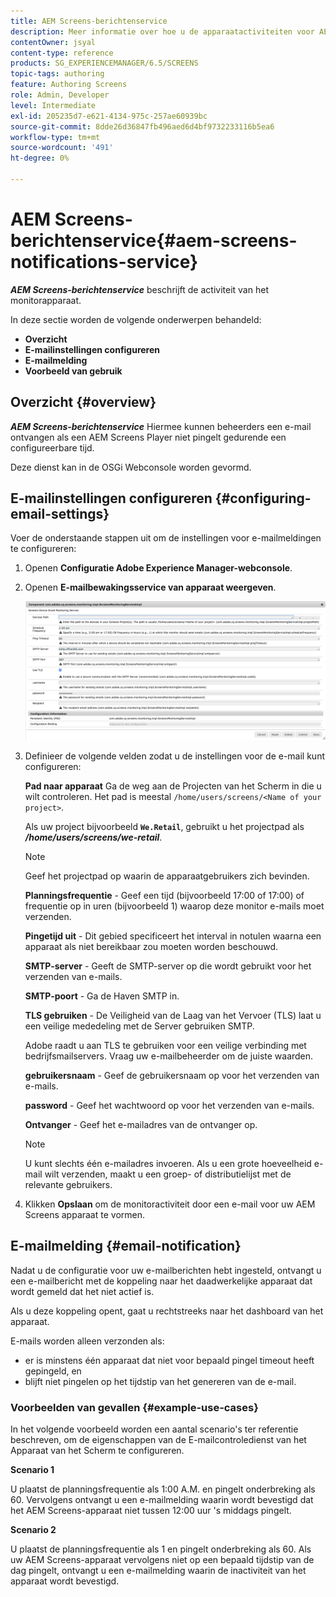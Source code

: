 ```yaml
---
title: AEM Screens-berichtenservice
description: Meer informatie over hoe u de apparaatactiviteiten voor AEM Screens kunt controleren.
contentOwner: jsyal
content-type: reference
products: SG_EXPERIENCEMANAGER/6.5/SCREENS
topic-tags: authoring
feature: Authoring Screens
role: Admin, Developer
level: Intermediate
exl-id: 205235d7-e621-4134-975c-257ae60939bc
source-git-commit: 8dde26d36847fb496aed6d4bf9732233116b5ea6
workflow-type: tm+mt
source-wordcount: '491'
ht-degree: 0%

---
```


# AEM Screens-berichtenservice{#aem-screens-notifications-service}

<!--removed from metadata: admitteddomains: @adobe.com;@caesars.com-->

***AEM Screens-berichtenservice*** beschrijft de activiteit van het monitorapparaat.

In deze sectie worden de volgende onderwerpen behandeld:

* **Overzicht**
* **E-mailinstellingen configureren**
* **E-mailmelding**
* **Voorbeeld van gebruik**

<!-- OBSOLETE NOTE>
>[!CAUTION]
>
>This AEM Screens functionality is only available, if you have installed AEM 6.3.2 Feature Pack 3 or AEM 6.4.1 Screens Feature Pack 1.
>
>To get access to this Feature Pack, contact Adobe Support and request access. After you have permissions you can download it from Package Share. -->

## Overzicht {#overview}

***AEM Screens-berichtenservice*** Hiermee kunnen beheerders een e-mail ontvangen als een AEM Screens Player niet pingelt gedurende een configureerbare tijd.

Deze dienst kan in de OSGi Webconsole worden gevormd.

## E-mailinstellingen configureren {#configuring-email-settings}

Voer de onderstaande stappen uit om de instellingen voor e-mailmeldingen te configureren:

1. Openen **Configuratie Adobe Experience Manager-webconsole**.
1. Openen **E-mailbewakingsservice van apparaat weergeven**.

   ![screen_shot_2018-04-26at44602pm](assets/screen_shot_2018-04-26at44602pm.png)

1. Definieer de volgende velden zodat u de instellingen voor de e-mail kunt configureren:

   **Pad naar apparaat** Ga de weg aan de Projecten van het Scherm in die u wilt controleren. Het pad is meestal `/home/users/screens/<Name of your project>`.

   Als uw project bijvoorbeeld **`We.Retail`**, gebruikt u het projectpad als ***/home/users/screens/we-retail***.

   >[!NOTE]
   >
   >Geef het projectpad op waarin de apparaatgebruikers zich bevinden.

   **Planningsfrequentie** - Geef een tijd (bijvoorbeeld 17:00 of 17:00) of frequentie op in uren (bijvoorbeeld 1) waarop deze monitor e-mails moet verzenden.

   **Pingetijd uit** - Dit gebied specificeert het interval in notulen waarna een apparaat als niet bereikbaar zou moeten worden beschouwd.

   **SMTP-server** - Geeft de SMTP-server op die wordt gebruikt voor het verzenden van e-mails.

   **SMTP-poort** - Ga de Haven SMTP in.

   **TLS gebruiken** - De Veiligheid van de Laag van het Vervoer (TLS) laat u een veilige mededeling met de Server gebruiken SMTP.

   Adobe raadt u aan TLS te gebruiken voor een veilige verbinding met bedrijfsmailservers. Vraag uw e-mailbeheerder om de juiste waarden.

   **gebruikersnaam** - Geef de gebruikersnaam op voor het verzenden van e-mails.

   **password** - Geef het wachtwoord op voor het verzenden van e-mails.

   **Ontvanger** - Geef het e-mailadres van de ontvanger op.

   >[!NOTE]
   >
   >U kunt slechts één e-mailadres invoeren. Als u een grote hoeveelheid e-mail wilt verzenden, maakt u een groep- of distributielijst met de relevante gebruikers.

1. Klikken **Opslaan** om de monitoractiviteit door een e-mail voor uw AEM Screens apparaat te vormen.

## E-mailmelding {#email-notification}

Nadat u de configuratie voor uw e-mailberichten hebt ingesteld, ontvangt u een e-mailbericht met de koppeling naar het daadwerkelijke apparaat dat wordt gemeld dat het niet actief is.

Als u deze koppeling opent, gaat u rechtstreeks naar het dashboard van het apparaat.

E-mails worden alleen verzonden als:

* er is minstens één apparaat dat niet voor bepaald pingel timeout heeft gepingeld, en
* blijft niet pingelen op het tijdstip van het genereren van de e-mail.

### Voorbeelden van gevallen {#example-use-cases}

In het volgende voorbeeld worden een aantal scenario&#39;s ter referentie beschreven, om de eigenschappen van de E-mailcontroledienst van het Apparaat van het Scherm te configureren.

**Scenario 1**

U plaatst de planningsfrequentie als 1:00 A.M. en pingelt onderbreking als 60. Vervolgens ontvangt u een e-mailmelding waarin wordt bevestigd dat het AEM Screens-apparaat niet tussen 12:00 uur &#39;s middags pingelt.

**Scenario 2**

U plaatst de planningsfrequentie als 1 en pingelt onderbreking als 60. Als uw AEM Screens-apparaat vervolgens niet op een bepaald tijdstip van de dag pingelt, ontvangt u een e-mailmelding waarin de inactiviteit van het apparaat wordt bevestigd.
